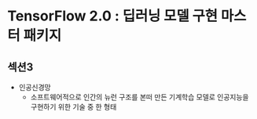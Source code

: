 <h1>TensorFlow 2.0 : 딥러닝 모델 구현 마스터 패키지</h1>

<h2>섹션3</h2>

- 인공신경망
  - 소프트웨어적으로 인간의 뉴런 구조를 본떠 만든 기계학습 모델로 인공지능을 구현하기 위한 기술 중 한 형태
  

